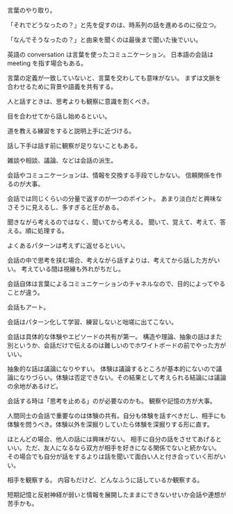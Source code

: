 言葉のやり取り。

「それでどうなったの？」と先を促すのは、時系列の話を進めるのに役立つ。

「なんでそうなったの？」と由来を聞くのは最後まで聞いた後でいい。

英語の conversation は言葉を使ったコミュニケーション。
日本語の会話は meeting を指す場合もある。

言葉の定義が一致していないと、言葉を交わしても意味がない。
まずは文脈を合わせるために背景や語義を共有する。

人と話すときは、思考よりも観察に意識を割くべき。

目を合わせてから話し始めるといい。

道を教える練習をすると説明上手に近づける。

話し下手は話す前に観察が足りないこともある。

雑談や相談、議論、などは会話の派生。

会話やコミュニケーションは、情報を交換する手段でしかない。
信頼関係を作るのが大事。

会話では同じくらいの分量で返すのが一つのポイント。
あまり淡白だと興味なさそうに見えるし、多すぎると圧がある。

聞きながら考えるのではなく、聞いてから考える。
聞いて、覚えて、考えて、答える。順に処理する。

よくあるパターンは考えずに返せるといい。

会話の中で思考を挟む場合、考えながら話すよりは、考えてから話した方がいい。
考えている間は視線も外れがちだし。

会話自体は言葉によるコミュニケーションのチャネルなので、目的によってやることが違う。

会話もアート。

会話はパターン化して学習、練習しないと咄嗟に出てこない。

会話は具体的な体験やエピソードの共有が第一。
構造や理論、抽象の話はまた別というか、会話だけで伝えるのは難しいのでホワイトボードの前でやった方がいい。

抽象的な話は議論になりやすい。
体験は議論するところが基本的にないので議論になりづらい。体験は否定できない。その結果として考えられる結論には議論の余地があるけど。

会話する時は「思考を止める」のが必要なのかも。
観察や記憶の方が大事。

人間同士の会話で重要なのは体験の共有。自分も体験を話すべきだし、相手にも体験を問うべき。体験以外を深掘りしていたら体験を深掘りする形に直す。

ほとんどの場合、他人の話には興味がない。
相手に自分の話をさせてあげるといい。ただ、友人になるなら双方が相手を好きになる関係でないと続かない。
その場合でも自分が話をするよりは話を聞いて面白い人と付き合っていく形がいい。

相手を観察する。
内容もだけど、どんなふうに話しているか観察する。

短期記憶と反射神経が弱いと情報を展開したままにできないせいか会話や連想が苦手かも。
